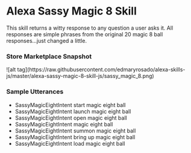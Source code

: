 # Alexa Sassy Magic 8 Skill
This skill returns a witty response to any question a user asks it. All responses are simple phrases from the original 20 magic 8 ball responses...just changed a little.

<h3>Store Marketplace Snapshot</h3>
![alt tag](https://raw.githubusercontent.com/edmaryrosado/alexa-skills-js/master/alexa-sassy-magic-8-skill-js/sassy_magic_8.png)

<h3>Sample Utterances</h3>
<ul>
<li>SassyMagicEightIntent start magic eight ball</li>
<li>SassyMagicEightIntent launch magic eight ball</li>
<li>SassyMagicEightIntent open magic eight ball</li>
<li>SassyMagicEightIntent magic eight ball</li>
<li>SassyMagicEightIntent summon magic eight ball</li>
<li>SassyMagicEightIntent bring up magic eight ball</li>
<li>SassyMagicEightIntent load magic eight ball</li>
</ul>
